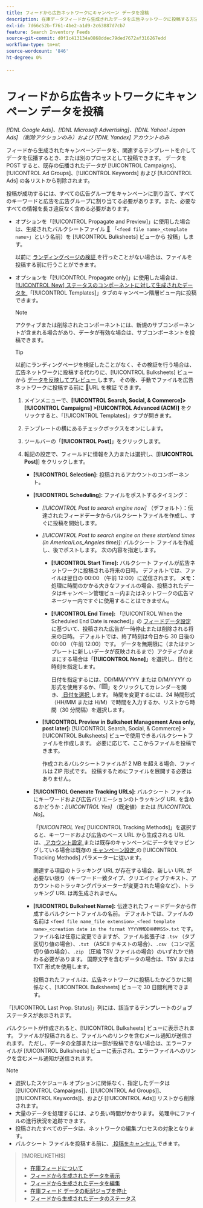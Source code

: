 ```yaml
---
title: フィードから広告ネットワークにキャンペーン データを投稿
description: 在庫データフィードから生成されたデータを広告ネットワークに投稿する方法を説明します。
exl-id: 7d66c52b-f761-4be2-a1d9-2c63887d7cb7
feature: Search Inventory Feeds
source-git-commit: d0f1c413134a0868ddec79ded7672af316267edd
workflow-type: tm+mt
source-wordcount: '846'
ht-degree: 0%

---
```


# フィードから広告ネットワークにキャンペーン データを投稿

*[!DNL Google Ads]、[!DNL Microsoft Advertising]、[!DNL Yahoo! Japan Ads] （削除アクションのみ）および [!DNL Yandex] アカウントのみ*

フィードから生成されたキャンペーンデータを、関連するテンプレートを介してデータを伝播するとき、または別のプロセスとして投稿できます。 データを POST すると、既存の伝播されたデータが [!UICONTROL Campaigns]、[!UICONTROL Ad Groups]、[!UICONTROL Keywords] および [!UICONTROL Ads] の各リストから削除されます。

投稿が成功するには、すべての広告グループをキャンペーンに割り当て、すべてのキーワードと広告を広告グループに割り当てる必要があります。また、必要なすべての情報を長さ違反なく含める必要があります。

* オプションを「[!UICONTROL Propagate and Preview]」に使用した場合は、生成されたバルクシートファイル [&#128279;](/help/search-social-commerce/campaign-management/bulksheets/bulksheet-post.md) 「`<feed file name>_<template name>`」という名前）を [!UICONTROL Bulksheets] ビューから  投稿」します。

  以前に [ ランディングページの検証 ](/help/search-social-commerce/campaign-management/bulksheets/bulksheet-validate-landing-pages.md) を行ったことがない場合は、ファイルを投稿する前に行うことができます。

* オプションを「[!UICONTROL Propagate only]」に使用した場合は、[[!UICONTROL New] ステータスのコンポーネントに対して生成されたデータを ](propagated-data-status.md) 「[!UICONTROL Templates]」タブのキャンペーン階層ビュー内に投稿できます。

  >[!NOTE]
  >
  >アクティブまたは削除されたコンポーネントには、新規のサブコンポーネントが含まれる場合があり、データが有効な場合は、サブコンポーネントを投稿できます。

  >[!TIP]
  >
  >以前にランディングページを検証したことがなく、その検証を行う場合は、広告ネットワークに投稿する代わりに、[!UICONTROL Bulksheets] ビューから [ データを反映してプレビュー ](feed-data-propagate.md) します。 その後、手動でファイルを広告ネットワークに投稿する前に [&#128279;](/help/search-social-commerce/campaign-management/bulksheets/bulksheet-validate-landing-pages.md)URL を検証  できます。

   1. メインメニューで、**[!UICONTROL Search, Social, & Commerce]> [!UICONTROL Campaigns] >[!UICONTROL Advanced (ACM)]** をクリックすると、「[!UICONTROL Templates]」タブが開きます。

   1. テンプレートの横にあるチェックボックスをオンにします。

   1. ツールバーの「**[!UICONTROL Post]**」をクリックします。

   1. 転記の設定で、フィールドに情報を入力または選択し、[**[!UICONTROL Post]**] をクリックします。

      * **[!UICONTROL Selection]:** 投稿されるアカウントのコンポーネント。

      * **[!UICONTROL Scheduling]:** ファイルをポストするタイミング：

         * *[!UICONTROL Post to search engine now]* （デフォルト）：伝達されたフィードデータからバルクシートファイルを作成し、すぐに投稿を開始します。

         * *[!UICONTROL Post to search engine on these start/end times (in America/Los_Angeles time)]:* バルクシート ファイルを作成し、後でポストします。 次の内容を指定します。

            * **[!UICONTROL Start Time]:** バルクシート ファイルが広告ネットワークに投稿される将来の日時。 デフォルトでは、ファイルは翌日の 00:00 （午前 12:00）に送信されます。 **メモ：** 処理に時間のかかる大きなファイルの場合、投稿されたデータはキャンペーン管理ビュー内またはネットワークの広告マネージャー内ですぐに使用することはできません。

            * **[!UICONTROL End Time]:** 「[!UICONTROL When the Scheduled End Date is reached]」の [ フィードデータ設定 ](feed-settings-manage.md#feed-data-settings) に基づいて、投稿された広告が一時停止または削除される将来の日時。 デフォルトでは、終了時刻は今日から 30 日後の 00:00 （午前 12:00）です。 データを無期限に（またはテンプレートに新しいデータが反映されるまで）アクティブのままにする場合は「**[!UICONTROL None]**」を選択し、日付と時刻を指定します。

              日付を指定するには、DD/MM/YYYY または D/M/YYYY の形式を使用するか、「![ カレンダー ](/help/search-social-commerce/assets/calendar.png " カレンダー ")」をクリックしてカレンダーを開き、[ 日付を選択 ](/help/search-social-commerce/common-tasks/navigation-editing-selection/calendar.md) します。 時間を変更するには、24 時間形式（HH/MM または H/M）で時間を入力するか、リストから時間（30 分間隔）を選択します。

         * **[!UICONTROL Preview in Bulksheet Management Area only, post later]:** [!UICONTROL Search, Social, & Commerce] > [!UICONTROL Bulksheets] ビューで使用できるバルクシートファイルを作成します。 必要に応じて、ここからファイルを投稿できます。

           作成されるバルクシートファイルが 2 MB を超える場合、ファイルは ZIP 形式です。 投稿するためにファイルを展開する必要はありません。

      * **[!UICONTROL Generate Tracking URLs]:** バルクシート ファイルにキーワードおよび広告バリエーションのトラッキング URL を含めるかどうか：*[!UICONTROL Yes]* （既定値）または *[!UICONTROL No]*。

        「*[!UICONTROL Yes]* [!UICONTROL Tracking Methods]」を選択すると、キーワードおよび広告のベース URL から生成される URL は、[ アカウント設定 ](/help/search-social-commerce/campaign-management/accounts/ad-network-account-manage.md) または既存のキャンペーンにデータをマッピングしている場合は既存の [ キャンペーン設定 ](/help/search-social-commerce/campaign-management/campaigns/campaign-manage.md) の [!UICONTROL Tracking Methods] パラメーターに従います。

        関連する項目のトラッキング URL が存在する場合、新しい URL が必要ない限り（キーワード一致タイプ、クリエイティブテキスト、アカウントのトラッキングパラメーターが変更された場合など）、トラッキング URL は再生成されません。

      * **[!UICONTROL Bulksheet Name]:** 伝達されたフィードデータから作成するバルクシートファイルの名前。 デフォルトでは、ファイルの名前は `<feed file name_file extension>_<feed template name>_<creation date in the format YYYYMMDDHHMMSS>.txt` です。 ファイル名は任意に変更できますが、ファイル拡張子は `.tsv` （タブ区切り値の場合）、`.txt` （ASCII テキストの場合）、`.csv` （コンマ区切り値の場合）、`.zip` （圧縮 TSV ファイルの場合）のいずれかで終わる必要があります。 国際文字を含むデータの場合は、TSV または TXT 形式を使用します。

        投稿されたファイルは、広告ネットワークに投稿したかどうかに関係なく、[!UICONTROL Bulksheets] ビューで 30 日間利用できます。

「[!UICONTROL Last Prop. Status]」列には、該当するテンプレートのジョブステータスが表示されます。

バルクシートが作成されると、[!UICONTROL Bulksheets] ビューに表示されます。 ファイルが投稿されると、ファイルへのリンクを含むメール通知が送信されます。 ただし、データの全部または一部が投稿できない場合は、エラーファイルが [!UICONTROL Bulksheets] ビューに表示され、エラーファイルへのリンクを含むメール通知が送信されます。

>[!NOTE]
>
>* 選択したスケジュール オプションに関係なく、指定したデータは [[!UICONTROL Campaigns]]、[[!UICONTROL Ad Groups]]、[[!UICONTROL Keywords]]、および [[!UICONTROL Ads]] リストから削除されます。
>* 大量のデータを処理するには、より長い時間がかかります。 処理中にファイルの進行状況を追跡できます。
>* 投稿されたすべてのデータは、ネットワークの編集プロセスの対象となります。
>* バルクシート ファイルを投稿する前に、[ 投稿をキャンセル ](/help/search-social-commerce/campaign-management/bulksheets/bulksheet-stop-job.md) できます。

>[!MORELIKETHIS]
>
>* [ 在庫フィードについて ](inventory-feeds-about.md)
>* [ フィードから生成されたデータを表示 ](propagated-data-view.md)
>* [ フィードから生成されたデータを編集 ](propagated-data-edit.md)
>* [ 在庫フィード データの転記ジョブを停止 ](stop-job.md)
>* [ フィードから生成されたデータのステータス ](propagated-data-status.md)
